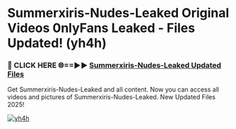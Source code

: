 # Summerxiris-Nudes-Leaked Original Videos 0nlyFans Leaked - Files Updated! (yh4h)

<h3>🔴 CLICK HERE 🌐==►► <a href="https://tinyurl.com/yrmya6cz" rel="nofollow">Summerxiris-Nudes-Leaked Updated Files</a></h3>

Get Summerxiris-Nudes-Leaked and all content. Now you can access all videos and pictures of Summerxiris-Nudes-Leaked. New Updated Files 2025!

[![yh4h](https://i.imgur.com/FMdXYCs.gif)](https://tinyurl.com/yrmya6cz)
